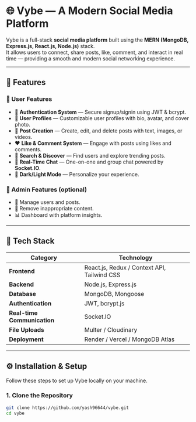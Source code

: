 # 🌐 Vybe — A Modern Social Media Platform

Vybe is a full-stack **social media platform** built using the **MERN (MongoDB, Express.js, React.js, Node.js)** stack.  
It allows users to connect, share posts, like, comment, and interact in real time — providing a smooth and modern social networking experience.

---

## 🚀 Features

### 👥 User Features
- 🔐 **Authentication System** — Secure signup/signin using JWT & bcrypt.
- 👤 **User Profiles** — Customizable user profiles with bio, avatar, and cover photo.
- 📝 **Post Creation** — Create, edit, and delete posts with text, images, or videos.
- ❤️ **Like & Comment System** — Engage with posts using likes and comments.
- 🔎 **Search & Discover** — Find users and explore trending posts.
- 💬 **Real-Time Chat** — One-on-one and group chat powered by **Socket.IO**.
- 🌙 **Dark/Light Mode** — Personalize your experience.

### 🧠 Admin Features (optional)
- 🧾 Manage users and posts.
- 🚫 Remove inappropriate content.
- 📊 Dashboard with platform insights.

---

## 🧰 Tech Stack

| Category | Technology |
|-----------|-------------|
| **Frontend** | React.js, Redux / Context API, Tailwind CSS |
| **Backend** | Node.js, Express.js |
| **Database** | MongoDB, Mongoose |
| **Authentication** | JWT, bcrypt.js |
| **Real-time Communication** | Socket.IO |
| **File Uploads** | Multer / Cloudinary |
| **Deployment** | Render / Vercel / MongoDB Atlas |

---

## ⚙️ Installation & Setup

Follow these steps to set up Vybe locally on your machine.

### 1. Clone the Repository
```bash
git clone https://github.com/yash96644/vybe.git
cd vybe
